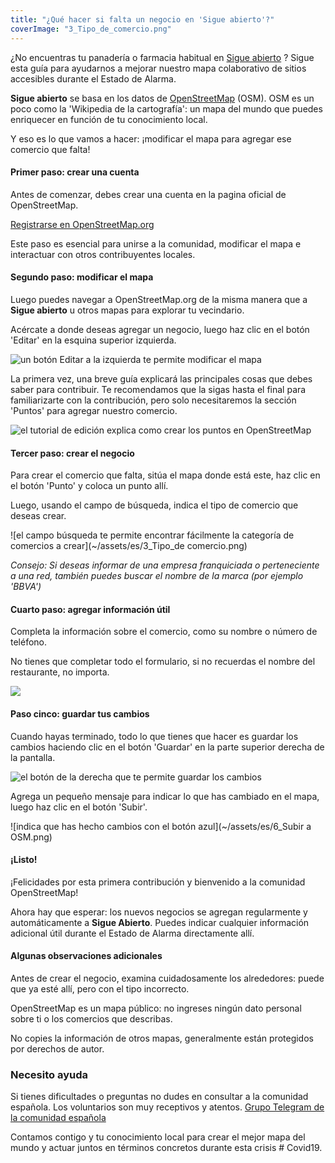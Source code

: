 ```yaml
---
title: "¿Qué hacer si falta un negocio en 'Sigue abierto'?"
coverImage: "3_Tipo_de_comercio.png"
---
```


¿No encuentras tu panadería o farmacia habitual en [Sigue abierto](https://sigueabierto.openstreetmap.es) ? Sigue esta guía para ayudarnos a mejorar nuestro mapa colaborativo de sitios accesibles durante el Estado de Alarma.


**Sigue abierto** se basa en los datos de [OpenStreetMap](http://openstreetmap.org) (OSM). OSM es un poco como la 'Wikipedia de la cartografía': un mapa del mundo que puedes enriquecer en función de tu conocimiento local.


Y eso es lo que vamos a hacer: ¡modificar el mapa para agregar ese comercio que falta!

#### Primer paso: crear una cuenta

Antes de comenzar, debes crear una cuenta en la pagina oficial de OpenStreetMap.

[Registrarse en OpenStreetMap.org](https://www.openstreetmap.org/user/new)

Este paso es esencial para unirse a la comunidad, modificar el mapa e interactuar con otros contribuyentes locales.

#### Segundo paso: modificar el mapa

Luego puedes navegar a OpenStreetMap.org de la misma manera que a  **Sigue abierto** u otros mapas para explorar tu vecindario.


Acércate a donde deseas agregar un negocio, luego haz clic en el botón 'Editar' en la esquina superior izquierda.

![un botón Editar a la izquierda te permite modificar el mapa](~/assets/es/1_Bienvenido_a_OSM.png)

La primera vez, una breve guía explicará las principales cosas que debes saber para contribuir. Te recomendamos que la sigas hasta el final para familiarizarte con la contribución, pero solo necesitaremos la sección 'Puntos' para agregar nuestro comercio.

![el tutorial de edición explica como crear los puntos en OpenStreetMap](~/assets/es/2_Puntos.png)

#### Tercer paso: crear el negocio

Para crear el comercio que falta, sitúa el mapa donde está este, haz clic en el botón 'Punto' y coloca un punto allí.

Luego, usando el campo de búsqueda, indica el tipo de comercio que deseas crear.

![el campo búsqueda te permite encontrar fácilmente la categoría de comercios a crear](~/assets/es/3_Tipo_de comercio.png)

_Consejo: Si deseas informar de una empresa franquiciada o perteneciente a una red, también puedes buscar el nombre de la marca (por ejemplo 'BBVA')_

#### Cuarto paso: agregar información útil

Completa la información sobre el comercio, como su nombre o número de teléfono.

No tienes que completar todo el formulario, si no recuerdas el nombre del restaurante, no importa.

![](~/assets/es/4_Editar_elemento.png)

#### Paso cinco: guardar tus cambios

Cuando hayas terminado, todo lo que tienes que hacer es guardar los cambios haciendo clic en el botón 'Guardar' en la parte superior derecha de la pantalla.

![el botón de la derecha que te permite guardar los cambios](~/assets/es/5_Guardar.png)

Agrega un pequeño mensaje para indicar lo que has cambiado en el mapa, luego haz clic en el botón 'Subir'.

![indica que has hecho cambios con el botón azul](~/assets/es/6_Subir a OSM.png)

#### ¡Listo!

¡Felicidades por esta primera contribución y bienvenido a la comunidad OpenStreetMap!

Ahora hay que esperar: los nuevos negocios se agregan regularmente y automáticamente a  **Sigue Abierto**. Puedes indicar cualquier información adicional útil durante el Estado de Alarma directamente allí.

#### Algunas observaciones adicionales

Antes de crear el negocio, examina cuidadosamente los alrededores: puede que ya esté allí, pero con el tipo incorrecto.

OpenStreetMap es un mapa público: no ingreses ningún dato personal sobre ti o los comercios que describas.

No copies la información de otros mapas, generalmente están protegidos por derechos de autor.

### Necesito ayuda

Si tienes dificultades o preguntas no dudes en consultar a la comunidad española. Los voluntarios son muy receptivos y atentos. [Grupo Telegram de la comunidad española](http://t.me/OSMES)

Contamos contigo y tu conocimiento local para crear el mejor mapa del mundo y actuar juntos en términos concretos durante esta crisis # Covid19.

